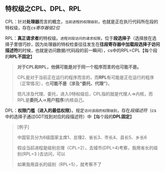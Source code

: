 ## 特权级之CPL、DPL、RPL

CPL：针对**处理器**而言的概念，`当前进程的权限级别`，也就是正在执行代码所在段的特权级，存在*cs寄存器低2位*

RPL：**真正请求者**的特权级。`进程对段访问的请求权限`，位于**段选择子**（选择放在选择子里很巧妙，因为处理器的特权检查往往发生在**往段寄存器中加载段选择子访问描述符**的时候，也就是访问数据/代码段的前一瞬间），cs中的RPL=CPL【每个段的**RPL不固定**】

> **对于CPL和RPL，他俩可能是对于同一个程序而言的也可能不是。**
>
> CPL是对于当前正在运行的程序而言的，而**RPL**有可能是正在运行的程序（正常情况），也**可能不是（涉及“委托、代理”）**。
>
> 但凡涉及代理、委托，进入0特权级后，CPL指的就是代理人=>内核，而RPL是**委托人**=>**用户程序**/内核自己。

DPL：**权限门槛（进入的最低权限）**。规定`访问该段的权限级别`，存在*段描述符*（cs中的选择子通过GDT找到对应的段描述符）中【每个段的**DPL固定**】



> [例子]
>
> 中国官员分为6级国家主席1、总理2、省长3、市长4、县长5、乡长6
>
> 假设当前进程是级别总理（CPL=2），去城市(DPL=4)考察，我用省长的级别(RPL=3 )去访问，可以
>
> 如果我用县长的级别（RPL=5），就考察不了